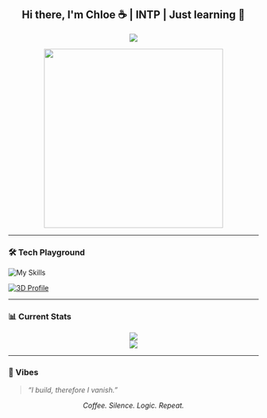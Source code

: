 <h2 align="center">Hi there, I'm Chloe ☕ | INTP | Just learning 🔮</h2>

<p align="center">
  <img src="https://readme-typing-svg.herokuapp.com?font=Fira+Code&pause=1000&color=F2F2F2&center=true&vCenter=true&width=435&lines=She+codes+with+coffee...;Brews+Rust+and+Python+like+magic;Dreaming+in+AI+and+Web3+🌌" />
</p>

<p align="center">
  <img src="https://media1.giphy.com/media/v1.Y2lkPTc5MGI3NjExZW4wbXk1ajkyajlianl6MjdsbXJsNjBzMW5nOHF6eWZrcnpzOXl2biZlcD12MV9pbnRlcm5hbF9naWZfYnlfaWQmY3Q9Zw/110YfuwtzXGaaI/giphy.gif" width="360" />
</p>

---

### 🛠️ Tech Playground

![My Skills](https://skillicons.dev/icons?i=python,rust,js,react,git,java,firebase,c#,mongodb,mysql,linux,figma)

[![3D Profile](https://github.com/Choqqulet/Choqqulet/raw/main/assets/3d.gif)](https://github.com/Choqqulet)

---

### 📊 Current Stats

<p align="center">
  <img src="https://github-readme-stats.vercel.app/api?username=Choqqulet&show_icons=true&theme=tokyonight&hide_border=true" />
  <br/>
  <img src="https://streak-stats.demolab.com?user=Choqqulet&theme=tokyonight&hide_border=true" />
</p>

---

### 💫 Vibes

> *“I build, therefore I vanish.”*

<p align="center">
  <em>Coffee. Silence. Logic. Repeat.</em>
</p>
